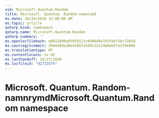 ```yaml
---
uid: Microsoft.Quantum.Random
title: Microsoft. Quantum. Random-namnrymd
ms.date: 10/26/2020 12:00:00 AM
ms.topic: article
qsharp.kind: namespace
qsharp.name: Microsoft.Quantum.Random
qsharp.summary: ''
ms.openlocfilehash: e0012090a93939111c040689e743fdef3bc7285d
ms.sourcegitcommit: 29e0d88a30e4166fa580132124b0eb57e1f0e986
ms.translationtype: MT
ms.contentlocale: sv-SE
ms.lasthandoff: 10/27/2020
ms.locfileid: "92733574"
---
```

# <a name="microsoftquantumrandom-namespace"></a><span data-ttu-id="2ce5f-102">Microsoft. Quantum. Random-namnrymd</span><span class="sxs-lookup"><span data-stu-id="2ce5f-102">Microsoft.Quantum.Random namespace</span></span>



